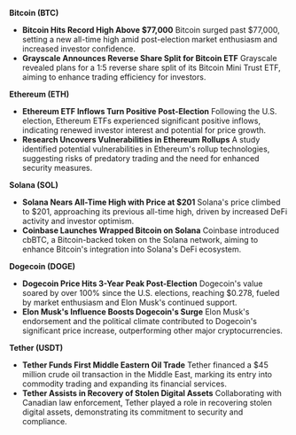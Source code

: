 **Bitcoin (BTC)**

- **Bitcoin Hits Record High Above $77,000**
   Bitcoin surged past $77,000, setting a new all-time high amid post-election market enthusiasm and increased investor confidence. 
- **Grayscale Announces Reverse Share Split for Bitcoin ETF**
   Grayscale revealed plans for a 1:5 reverse share split of its Bitcoin Mini Trust ETF, aiming to enhance trading efficiency for investors. 

**Ethereum (ETH)**

- **Ethereum ETF Inflows Turn Positive Post-Election**
   Following the U.S. election, Ethereum ETFs experienced significant positive inflows, indicating renewed investor interest and potential for price growth. 
- **Research Uncovers Vulnerabilities in Ethereum Rollups**
   A study identified potential vulnerabilities in Ethereum's rollup technologies, suggesting risks of predatory trading and the need for enhanced security measures. 

**Solana (SOL)**

- **Solana Nears All-Time High with Price at $201**
   Solana's price climbed to $201, approaching its previous all-time high, driven by increased DeFi activity and investor optimism. 
- **Coinbase Launches Wrapped Bitcoin on Solana**
   Coinbase introduced cbBTC, a Bitcoin-backed token on the Solana network, aiming to enhance Bitcoin's integration into Solana's DeFi ecosystem. 

**Dogecoin (DOGE)**

- **Dogecoin Price Hits 3-Year Peak Post-Election**
   Dogecoin's value soared by over 100% since the U.S. elections, reaching $0.278, fueled by market enthusiasm and Elon Musk's continued support. 
- **Elon Musk's Influence Boosts Dogecoin's Surge**
   Elon Musk's endorsement and the political climate contributed to Dogecoin's significant price increase, outperforming other major cryptocurrencies. 

**Tether (USDT)**

- **Tether Funds First Middle Eastern Oil Trade**
   Tether financed a $45 million crude oil transaction in the Middle East, marking its entry into commodity trading and expanding its financial services.
- **Tether Assists in Recovery of Stolen Digital Assets**
   Collaborating with Canadian law enforcement, Tether played a role in recovering stolen digital assets, demonstrating its commitment to security and compliance. 